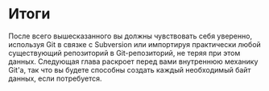 # Итоги

После всего вышесказанного вы должны чувствовать себя уверенно, используя Git в связке с Subversion или импортируя практически любой существующий репозиторий в Git-репозиторий, не теряя при этом данных. Следующая глава раскроет перед вами внутреннюю механику Git'а, так что вы будете способны создать каждый необходимый байт данных, если потребуется.
